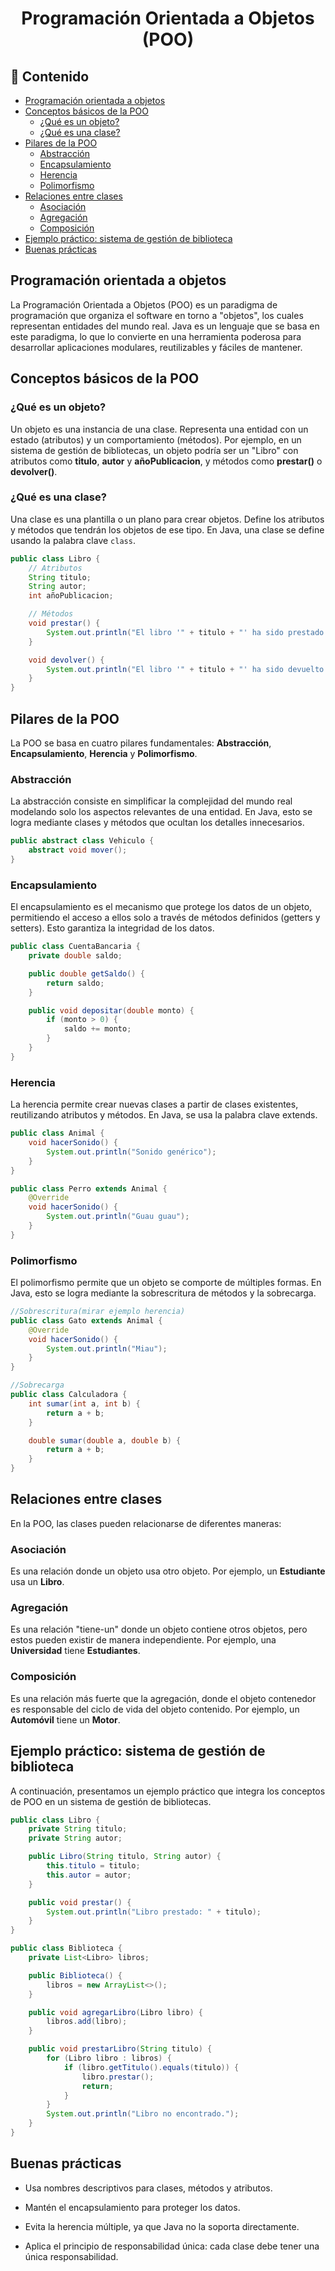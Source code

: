 <h1 align="center">Programación Orientada a Objetos (POO)</h1>

<h2>📑 Contenido</h2>

- [Programación orientada a objetos](#programación-orientada-a-objetos)
- [Conceptos básicos de la POO](#conceptos-básicos-de-la-poo)
  - [¿Qué es un objeto?](#qué-es-un-objeto)
  - [¿Qué es una clase?](#qué-es-una-clase)
- [Pilares de la POO](#pilares-de-la-poo)
  - [Abstracción](#abstracción)
  - [Encapsulamiento](#encapsulamiento)
  - [Herencia](#herencia)
  - [Polimorfismo](#polimorfismo)
- [Relaciones entre clases](#relaciones-entre-clases)
  - [Asociación](#asociación)
  - [Agregación](#agregación)
  - [Composición](#composición)
- [Ejemplo práctico: sistema de gestión de biblioteca](#ejemplo-práctico-sistema-de-gestión-de-biblioteca)
- [Buenas prácticas](#buenas-prácticas)

## Programación orientada a objetos

La Programación Orientada a Objetos (POO) es un paradigma de programación que organiza el software en torno a "objetos", los cuales representan entidades del mundo real. Java es un lenguaje que se basa en este paradigma, lo que lo convierte en una herramienta poderosa para desarrollar aplicaciones modulares, reutilizables y fáciles de mantener.

## Conceptos básicos de la POO

### ¿Qué es un objeto?

Un objeto es una instancia de una clase. Representa una entidad con un estado (atributos) y un comportamiento (métodos). Por ejemplo, en un sistema de gestión de bibliotecas, un objeto podría ser un "Libro" con atributos como **titulo**, **autor** y **añoPublicacion**, y métodos como **prestar()** o **devolver()**.

### ¿Qué es una clase?

Una clase es una plantilla o un plano para crear objetos. Define los atributos y métodos que tendrán los objetos de ese tipo. En Java, una clase se define usando la palabra clave `class`.

```java
public class Libro {
    // Atributos
    String titulo;
    String autor;
    int añoPublicacion;

    // Métodos
    void prestar() {
        System.out.println("El libro '" + titulo + "' ha sido prestado.");
    }

    void devolver() {
        System.out.println("El libro '" + titulo + "' ha sido devuelto.");
    }
}
```

## Pilares de la POO

La POO se basa en cuatro pilares fundamentales: **Abstracción**, **Encapsulamiento**, **Herencia** y **Polimorfismo**.

### Abstracción

La abstracción consiste en simplificar la complejidad del mundo real modelando solo los aspectos relevantes de una entidad. En Java, esto se logra mediante clases y métodos que ocultan los detalles innecesarios.

```java
public abstract class Vehiculo {
    abstract void mover();
}
```

### Encapsulamiento

El encapsulamiento es el mecanismo que protege los datos de un objeto, permitiendo el acceso a ellos solo a través de métodos definidos (getters y setters). Esto garantiza la integridad de los datos.

```java
public class CuentaBancaria {
    private double saldo;

    public double getSaldo() {
        return saldo;
    }

    public void depositar(double monto) {
        if (monto > 0) {
            saldo += monto;
        }
    }
}
```

### Herencia

La herencia permite crear nuevas clases a partir de clases existentes, reutilizando atributos y métodos. En Java, se usa la palabra clave extends.

```java
public class Animal {
    void hacerSonido() {
        System.out.println("Sonido genérico");
    }
}

public class Perro extends Animal {
    @Override
    void hacerSonido() {
        System.out.println("Guau guau");
    }
}
```

### Polimorfismo

El polimorfismo permite que un objeto se comporte de múltiples formas. En Java, esto se logra mediante la sobrescritura de métodos y la sobrecarga.

```java
//Sobrescritura(mirar ejemplo herencia)
public class Gato extends Animal {
    @Override
    void hacerSonido() {
        System.out.println("Miau");
    }
}

//Sobrecarga
public class Calculadora {
    int sumar(int a, int b) {
        return a + b;
    }

    double sumar(double a, double b) {
        return a + b;
    }
}
```

## Relaciones entre clases

En la POO, las clases pueden relacionarse de diferentes maneras:

### Asociación

Es una relación donde un objeto usa otro objeto. Por ejemplo, un **Estudiante** usa un **Libro**.

### Agregación

Es una relación "tiene-un" donde un objeto contiene otros objetos, pero estos pueden existir de manera independiente. Por ejemplo, una **Universidad** tiene **Estudiantes**.

### Composición

Es una relación más fuerte que la agregación, donde el objeto contenedor es responsable del ciclo de vida del objeto contenido. Por ejemplo, un **Automóvil** tiene un **Motor**.

## Ejemplo práctico: sistema de gestión de biblioteca

A continuación, presentamos un ejemplo práctico que integra los conceptos de POO en un sistema de gestión de bibliotecas.

```java
public class Libro {
    private String titulo;
    private String autor;

    public Libro(String titulo, String autor) {
        this.titulo = titulo;
        this.autor = autor;
    }

    public void prestar() {
        System.out.println("Libro prestado: " + titulo);
    }
}

public class Biblioteca {
    private List<Libro> libros;

    public Biblioteca() {
        libros = new ArrayList<>();
    }

    public void agregarLibro(Libro libro) {
        libros.add(libro);
    }

    public void prestarLibro(String titulo) {
        for (Libro libro : libros) {
            if (libro.getTitulo().equals(titulo)) {
                libro.prestar();
                return;
            }
        }
        System.out.println("Libro no encontrado.");
    }
}
```

## Buenas prácticas

- Usa nombres descriptivos para clases, métodos y atributos.

- Mantén el encapsulamiento para proteger los datos.

- Evita la herencia múltiple, ya que Java no la soporta directamente.

- Aplica el principio de responsabilidad única: cada clase debe tener una única responsabilidad.
